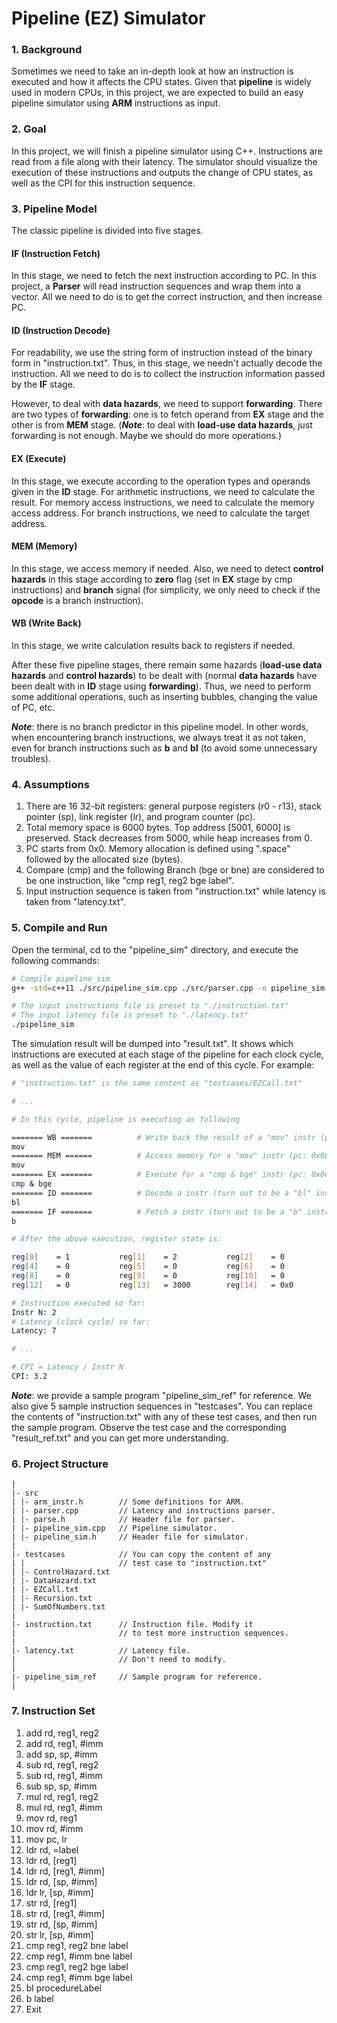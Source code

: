 # Pipeline (EZ) Simulator

### 1. Background

Sometimes we need to take an in-depth look at how an instruction is executed and how it affects the CPU states. Given that **pipeline** is widely used in modern CPUs, in this project, we are expected to build an easy pipeline simulator using **ARM** instructions as input.

### 2. Goal

In this project, we will finish a pipeline simulator using C++. Instructions are read from a file along with their latency. The simulator should visualize the execution of these instructions and outputs the change of CPU states, as well as the CPI for this instruction sequence.

### 3. Pipeline Model

The classic pipeline is divided into five stages.

#### IF (Instruction Fetch)

In this stage, we need to fetch the next instruction according to PC. In this project, a **Parser** will read instruction sequences and wrap them into a vector. All we need to do is to get the correct instruction, and then increase PC.

#### ID (Instruction Decode)

For readability, we use the string form of instruction instead of the binary form in "instruction.txt". Thus, in this stage, we needn't actually decode the instruction. All we need to do is to collect the instruction information passed by the **IF** stage.

However, to deal with **data hazards**, we need to support **forwarding**. There are two types of **forwarding**: one is to fetch operand from **EX** stage and the other is from **MEM** stage. (***Note***: to deal with **load-use data hazards**, just forwarding is not enough. Maybe we should do more operations.)

#### EX (Execute)

In this stage, we execute according to the operation types and operands given in the **ID** stage. For arithmetic instructions, we need to calculate the result. For memory access instructions, we need to calculate the memory access address. For branch instructions, we need to calculate the target address.

#### MEM (Memory)

In this stage, we access memory if needed. Also, we need to detect **control hazards** in this stage according to **zero** flag (set in **EX** stage by cmp instructions) and **branch** signal (for simplicity, we only need to check if the **opcode** is a branch instruction).

#### WB (Write Back)

In this stage, we write calculation results back to registers if needed.

After these five pipeline stages, there remain some hazards (**load-use data hazards** and **control hazards**) to be dealt with (normal **data hazards** have been dealt with in **ID** stage using **forwarding**). Thus, we need to perform some additional operations, such as inserting bubbles, changing the value of PC, etc.

***Note***: there is no branch predictor in this pipeline model. In other words, when encountering branch instructions, we always treat it as not taken, even for branch instructions such as **b** and **bl** (to avoid some unnecessary troubles).

### 4. Assumptions

1. There are 16 32-bit registers: general purpose registers (r0 - r13), stack pointer (sp), link register (lr), and program counter (pc).
2. Total memory space is 6000 bytes. Top address [5001, 6000] is preserved. Stack decreases from 5000, while heap increases from 0.
3. PC starts from 0x0. Memory allocation is defined using ".space" followed by the allocated size (bytes). 
4. Compare (cmp) and the following Branch (bge or bne) are considered to be one instruction, like "cmp reg1, reg2 bge label".
5. Input instruction sequence is taken from "instruction.txt" while latency is taken from "latency.txt".

### 5. Compile and Run

Open the terminal, cd to the "pipeline_sim" directory, and execute the following commands:

```bash
# Compile pipeline_sim
g++ -std=c++11 ./src/pipeline_sim.cpp ./src/parser.cpp -o pipeline_sim

# The input instructions file is preset to "./instruction.txt"
# The input latency file is preset to "./latency.txt"
./pipeline_sim
```

The simulation result will be dumped into "result.txt". It shows which instructions are executed at each stage of the pipeline for each clock cycle, as well as the value of each register at the end of this cycle. For example: 

```bash
# "instruction.txt" is the same content as "testcases/EZCall.txt"

# ...

# In this cycle, pipeline is executing as following

======= WB =======			# Write back the result of a "mov" instr (pc: 0x04)
mov
======= MEM ======			# Access memory for a "mov" instr (pc: 0x08)
mov
======= EX =======			# Execute for a "cmp & bge" instr (pc: 0x0c)
cmp & bge
======= ID =======			# Decode a instr (turn out to be a "bl" instr, pc: 0x10)
bl
======= IF =======			# Fetch a instr (turn out to be a "b" instr, pc: 0x14)
b

# After the above execution, register state is:

reg[0]    = 1         	reg[1]    = 2         	reg[2]    = 0         	reg[3]    = 0         	
reg[4]    = 0         	reg[5]    = 0         	reg[6]    = 0         	reg[7]    = 0         	
reg[8]    = 0         	reg[9]    = 0         	reg[10]   = 0         	reg[11]   = 0         	
reg[12]   = 0         	reg[13]   = 3000      	reg[14]   = 0x0       	reg[15]   = 0x18      	

# Instruction executed so far:
Instr N: 2
# Latency (clock cycle) so far:
Latency: 7

# ...

# CPI = Latency / Instr N
CPI: 3.2
```

***Note***: we provide a sample program "pipeline_sim_ref" for reference. We also give 5 sample instruction sequences in "testcases". You can replace the contents of "instruction.txt" with any of these test cases, and then run the sample program. Observe the test case and the corresponding "result_ref.txt" and you can get more understanding.

### 6. Project Structure

```
|
|- src
| |- arm_instr.h		// Some definitions for ARM.
| |- parser.cpp			// Latency and instructions parser.
| |- parse.h			// Header file for parser.
| |- pipeline_sim.cpp	// Pipeline simulator.
| |- pipeline_sim.h		// Header file for simulator.
|
|- testcases			// You can copy the content of any
| |						// test case to "instruction.txt"
| |- ControlHazard.txt
| |- DataHazard.txt
| |- EZCall.txt
| |- Recursion.txt
| |- SumOfNumbers.txt
|
|- instruction.txt		// Instruction file. Modify it
|						// to test more instruction sequences.
|
|- latency.txt			// Latency file.
|						// Don't need to modify.
|
|- pipeline_sim_ref		// Sample program for reference.
|
```

### 7. Instruction Set

1. add rd, reg1, reg2
2. add rd, reg1, #imm
3. add sp, sp, #imm
4. sub rd, reg1, reg2
5. sub rd, reg1, #imm
6. sub sp, sp, #imm
7. mul rd, reg1, reg2
8. mul rd, reg1, #imm
9. mov rd, reg1
10. mov rd, #imm
11. mov pc, lr
12. ldr rd, =label
13. ldr rd, [reg1]
14. ldr rd, [reg1, #imm]
15. ldr rd, [sp, #imm]
16. ldr lr, [sp, #imm]
17. str rd, [reg1]
18. str rd, [reg1, #imm]
19. str rd, [sp, #imm]
20. str lr, [sp, #imm]
21. cmp reg1, reg2 bne label
22. cmp reg1, #imm bne label
23. cmp reg1, reg2 bge label
24. cmp reg1, #imm bge label
25. bl procedureLabel
26. b label
27. Exit
